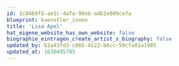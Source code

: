 ```yaml
---
id: 1c0469f8-ae1c-4afa-98eb-a4b2e009ce7a
blueprint: kuenstler_innen
title: 'Lisa Apel'
hat_eigene_website_has_own_website: false
biographie_eintragen_create_artist_s_biography: false
updated_by: b1a43fd3-c865-4122-b6cc-50cfa81a1985
updated_at: 1630495785
---
```

